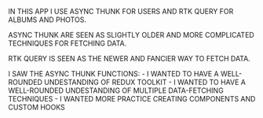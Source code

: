 IN THIS APP I USE ASYNC THUNK FOR USERS AND RTK QUERY FOR ALBUMS AND PHOTOS.

ASYNC THUNK ARE SEEN AS SLIGHTLY OLDER AND MORE COMPLICATED TECHNIQUES FOR FETCHING DATA.

RTK QUERY IS SEEN AS THE NEWER AND FANCIER WAY TO FETCH DATA.

I SAW THE ASYNC THUNK FUNCTIONS:
    - I WANTED TO HAVE A WELL-ROUNDED UNDESTANDING OF REDUX TOOLKIT
    - I WANTED TO HAVE A WELL-ROUNDED UNDESTANDING OF MULTIPLE DATA-FETCHING TECHNIQUES
    - I WANTED MORE PRACTICE CREATING COMPONENTS AND CUSTOM HOOKS
